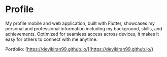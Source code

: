# Profile

My profile mobile and web application, built with Flutter, showcases my personal and professional information including my background, skills, and achievements. Optimized for seamless access across devices, it makes it easy for others to connect with me anytime.

Portfolio: [https://devikiran99.github.io/](https://devikiran99.github.io/)
